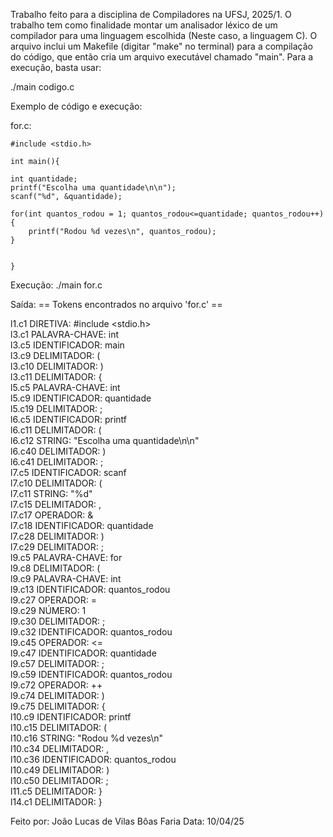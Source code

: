 Trabalho feito para a disciplina de Compiladores na UFSJ, 2025/1. O trabalho tem como finalidade montar um analisador léxico de um compilador para uma linguagem escolhida (Neste caso, a linguagem C).
O arquivo inclui um Makefile (digitar "make" no terminal) para a compilação do código, que então cria um arquivo executável chamado "main". Para a execução, basta usar: 

./main codigo.c

Exemplo de código e execução:

for.c:

    #include <stdio.h>

    int main(){

    int quantidade;
    printf("Escolha uma quantidade\n\n");
    scanf("%d", &quantidade);

    for(int quantos_rodou = 1; quantos_rodou<=quantidade; quantos_rodou++){
        printf("Rodou %d vezes\n", quantos_rodou);
    }
    

    }


Execução:
./main for.c

Saída:
== Tokens encontrados no arquivo 'for.c' ==

l1.c1 DIRETIVA: #include <stdio.h><br />
l3.c1 PALAVRA-CHAVE: int<br />
l3.c5 IDENTIFICADOR: main<br />
l3.c9 DELIMITADOR: (<br />
l3.c10 DELIMITADOR: )<br />
l3.c11 DELIMITADOR: {<br />
l5.c5 PALAVRA-CHAVE: int<br />
l5.c9 IDENTIFICADOR: quantidade<br />
l5.c19 DELIMITADOR: ;<br />
l6.c5 IDENTIFICADOR: printf<br />
l6.c11 DELIMITADOR: (<br />
l6.c12 STRING: "Escolha uma quantidade\n\n"<br />
l6.c40 DELIMITADOR: )<br />
l6.c41 DELIMITADOR: ;<br />
l7.c5 IDENTIFICADOR: scanf<br />
l7.c10 DELIMITADOR: (<br />
l7.c11 STRING: "%d"<br />
l7.c15 DELIMITADOR: ,<br />
l7.c17 OPERADOR: &<br />
l7.c18 IDENTIFICADOR: quantidade<br />
l7.c28 DELIMITADOR: )<br />
l7.c29 DELIMITADOR: ;<br />
l9.c5 PALAVRA-CHAVE: for<br />
l9.c8 DELIMITADOR: (<br />
l9.c9 PALAVRA-CHAVE: int<br />
l9.c13 IDENTIFICADOR: quantos_rodou<br />
l9.c27 OPERADOR: =<br />
l9.c29 NÚMERO: 1<br />
l9.c30 DELIMITADOR: ;<br />
l9.c32 IDENTIFICADOR: quantos_rodou<br />
l9.c45 OPERADOR: <=<br />
l9.c47 IDENTIFICADOR: quantidade<br />
l9.c57 DELIMITADOR: ;<br />
l9.c59 IDENTIFICADOR: quantos_rodou<br />
l9.c72 OPERADOR: ++<br />
l9.c74 DELIMITADOR: )<br />
l9.c75 DELIMITADOR: {<br />
l10.c9 IDENTIFICADOR: printf<br />
l10.c15 DELIMITADOR: (<br />
l10.c16 STRING: "Rodou %d vezes\n"<br />
l10.c34 DELIMITADOR: ,<br />
l10.c36 IDENTIFICADOR: quantos_rodou<br />
l10.c49 DELIMITADOR: )<br />
l10.c50 DELIMITADOR: ;<br />
l11.c5 DELIMITADOR: }<br />
l14.c1 DELIMITADOR: }<br />

Feito por: João Lucas de Vilas Bôas Faria
Data: 10/04/25
